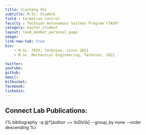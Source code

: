 ```yaml
---
title: Jiacheng Shi
subtitle: M.Sc. Student
field : Formation Control
faculty : Technion Autonomous Systems Program (TASP)
category: master_student
layout: team_member_personal_page
image: 
link-new-tab: true
bio:
    - M.Sc. TASP, Technion, since 2021
    - B.Sc. Mechanical Engineering, Technion, 2021

twitter: 
youtube: 
github: 
email: 
bitbucket: 
facebook: 
linkedin: 
---
```


## Connect Lab Publications: 

 {% bibliography -q @*[author ~= \bShi\b] --group_by none --order descending %}